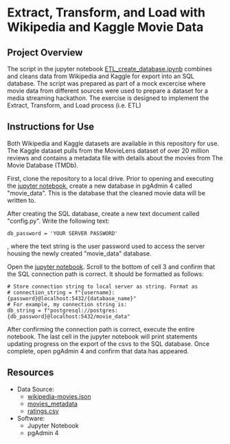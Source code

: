# Extract, Transform, and Load with Wikipedia and Kaggle Movie Data

## Project Overview
The script in the jupyter notebook [ETL_create_database.ipynb](https://github.com/InRegards2Pluto/Movies_ETL/blob/58114a33673295e42db7d586b2b10934e8c8cdb3/ETL_create_database.ipynb) combines and cleans data from Wikipedia and Kaggle for export into an SQL database. The script was prepared as part of a mock excercise where movie data from different sources were used to prepare a dataset for a media streaming hackathon. The exercise is designed to implement the Extract, Transform, and Load process (i.e. ETL) 

## Instructions for Use
Both Wikipedia and Kaggle datasets are available in this repository for use. The Kaggle dataset pulls from the MovieLens dataset of over 20 million reviews and contains a metadata file with details about the movies from The Movie Database (TMDb).

First, clone the repository to a local drive. Prior to opening and executing the [jupyter notebook](https://github.com/InRegards2Pluto/Movies_ETL/blob/58114a33673295e42db7d586b2b10934e8c8cdb3/ETL_create_database.ipynb), create a new database in pgAdmin 4 called "movie_data". This is the database that the cleaned movie data will be written to. 

After creating the SQL database, create a new text document called "config.py". Write the following text:
```
db_password = 'YOUR SERVER PASSWORD'
```
, where the text string is the user password used to access the server housing the newly created "movie_data" database.

Open the [jupyter notebook](https://github.com/InRegards2Pluto/Movies_ETL/blob/58114a33673295e42db7d586b2b10934e8c8cdb3/ETL_create_database.ipynb). Scroll to the bottom of cell 3 and confirm that the SQL connection path is correct. It should be formatted as follows:
```
# Store connection string to local server as string. Format as
# connection_string = f"{username}:{password}@localhost:5432/{database_name}"
# For example, my connection string is:
db_string = f"postgresql://postgres:{db_password}@localhost:5432/movie_data"
```
After confirming the connection path is correct, execute the entire notebook. The last cell in the jupyter notebook will print statements updating progress on the export of the csvs to the SQL database. Once complete, open pgAdmin 4 and confirm that data has appeared.

## Resources
- Data Source:
  - [wikipedia-movies.json](https://github.com/InRegards2Pluto/Movies_ETL/blob/58114a33673295e42db7d586b2b10934e8c8cdb3/Resources/wikipedia-movies.json)
  - [movies_metadata](https://github.com/InRegards2Pluto/Movies_ETL/blob/58114a33673295e42db7d586b2b10934e8c8cdb3/Resources/movies_metadata.csv)
  - [ratings.csv](https://github.com/InRegards2Pluto/Movies_ETL/blob/58114a33673295e42db7d586b2b10934e8c8cdb3/Resources/ratings.csv)
- Software:
  - Jupyter Notebook
  - pgAdmin 4
